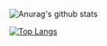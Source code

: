<!--
**kimchanjung/kimchanjung** is a ✨ _special_ ✨ repository because its `README.md` (this file) appears on your GitHub profile.

Here are some ideas to get you started:

- 🔭 I’m currently working on ...
- 🌱 I’m currently learning ...
- 👯 I’m looking to collaborate on ...
- 🤔 I’m looking for help with ...
- 💬 Ask me about ...
- 📫 How to reach me: ...
- 😄 Pronouns: ...
- ⚡ Fun fact: ...
-->

![Anurag's github stats](https://github-readme-stats.vercel.app/api?username=kimchanjung&show_icons=true&theme=dark&include_all_commits=true)

[![Top Langs](https://github-readme-stats.vercel.app/api/top-langs/?username=kimchanjung&layout=compact)](https://github.com/anuraghazra/github-readme-stats)
